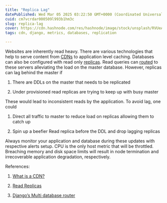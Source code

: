 ```yaml
---
title: "Replica Lag"
datePublished: Wed Mar 05 2025 03:22:50 GMT+0000 (Coordinated Universal Time)
cuid: cm7vcrdar000509l993b1hm3c
slug: replica-lag
cover: https://cdn.hashnode.com/res/hashnode/image/stock/unsplash/RVUeAaZZNtg/upload/d088972b93681ac17a1931ff9340405f.jpeg
tags: cdn, django, metrics, databases, replication

---
```


Websites are inherently read heavy. There are various technologies that help to serve content from [CDNs](https://aws.amazon.com/what-is/cdn/) to application level caching. Databases can also be configured with read only [replicas](https://aws.amazon.com/rds/features/read-replicas/). Read queries can [routed](https://docs.djangoproject.com/en/5.1/topics/db/multi-db/#database-routers) to these servers alleviating the load on the master database. However, replicas can lag behind the master if

1. There are DDLs on the master that needs to be replicated
    
2. Under provisioned read replicas are trying to keep up with busy master
    

These would lead to inconsistent reads by the application. To avoid lag, one could

1. Direct all traffic to master to reduce load on replicas allowing them to catch up
    
2. Spin up a beefier Read replica before the DDL and drop lagging replicas
    

Always monitor your application and database during these updates with respective alerts setup. CPU is the only host metric that will be throttled. Breaching memory and disk space limits will result in node termination and irrecoverable application degradation, respectively.

References:

1. [What is a CDN?](https://aws.amazon.com/what-is/cdn/)
    
2. [Read Replicas](https://aws.amazon.com/rds/features/read-replicas/)
    
3. [Django’s Multi database router](https://docs.djangoproject.com/en/5.1/topics/db/multi-db/#database-routers)